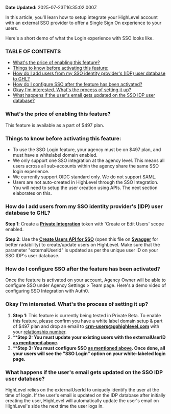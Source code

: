 **Date Updated:** 2025-07-23T16:35:02.000Z

In this article, you'll learn how to setup integrate your HighLevel account with an external SSO provider to offer a Single Sign On experience to your users. 

  
Here's a short demo of what the Login experience with SSO looks like.
  
  
### **TABLE OF CONTENTS**

* [What's the price of enabling this feature?](#What's-the-price-of-enabling-this-feature?)
* [Things to know before activating this feature:](#Things-to-know-before-activating-this-feature%3A)
* [How do I add users from my SSO identity provider's (IDP) user database to GHL?](#How-do-I-add-users-from-my-SSO-identity-provider's-%28IDP%29-user-database-to-GHL?)
* [How do I configure SSO after the feature has been activated?](#How-do-I-configure-SSO-after-the-feature-has-been-activated?)
* [Okay I'm interested. What's the process of setting it up?](#Okay-I'm-interested.-What's-the-process-of-setting-it-up?)
* [What happens if the user's email gets updated on the SSO IDP user database?](#What-happens-if-the-user's-email-gets-updated-on-the-SSO-IDP-user-database?)

  
### **What's the price of enabling this feature?**

This feature is available as a part of $497 plan. 

  
### **Things to know before activating this feature:**

* To use the SSO Login feature, your agency must be on $497 plan, and must have a whitelabel domain enabled.
* We only support one SSO integration at the agency level. This means all users across all sub-accounts within the agency share the same SSO login experience.
* We currently support OIDC standard only. We do not support SAML.
* Users are not auto-created in HighLevel through the SSO Integration. You will need to setup the user creation using APIs. The next section elaborates on this.

  
### **How do I add users from my SSO identity provider's (IDP) user database to GHL?**

**Step 1**: Create a [**Private Integration**](https://help.gohighlevel.com/support/solutions/articles/155000003054-private-integrations-everything-you-need-to-know#What) token with 'Create or Edit Users' scope enabled.

**Step 2**: Use the **[Create Users API for SSO](https://drive.google.com/file/d/1G334sJtEVpCd3KyV%5FZyt2%5F8MnYSS7IN-/view?usp=sharing)** (open this file on [**Swagger**](https://editor.swagger.io/) for better radability) to create/update users on HighLevel. Make sure that the parameter "externalUserId" is updated as per the unique user ID on your SSO IDP's user database.

  
### **How do I configure SSO after the feature has been activated?**

Once the feature is activated on your account, Agency Owner will be able to configure SSO under Agency Settings > Team page. Here's a demo video of configuring SSO Integration with Auth0.
  
  
### **Okay I'm interested. What's the process of setting it up?**

1. **Step 1**: This feature is currently being tested in Private Beta. To enable this feature, please confirm you have a white label domain setup & part of $497 plan and drop an email to **[crm-users@gohighlevel.com](mailto:crm-integrations@gohighlevel.com)** with your [relationship number](https://help.gohighlevel.com/support/solutions/articles/48001204536-how-do-i-find-my-agency-s-relationship-number-).
2. ****Step 2: You must update your existing users with the externalUserID [as mentioned above](https://help.gohighlevel.com/support/solutions/articles/155000004387-setting-up-single-sign-on-sso-on-highlevel#How-do-I-add-users-from-my-SSO-to-GHL?).**
3. ****Step 3: You must configure SSO [as mentioned above](https://help.gohighlevel.com/support/solutions/articles/155000004387-setting-up-single-sign-on-sso-on-highlevel#How-do-I-configure-SSO-after-the-feature-has-been-activated?). Once done, all your users will see the "SSO Login" option on your white-labeled login page.**

  
### **What happens if the user's email gets updated on the SSO IDP user database?**

HighLevel relies on the externalUserId to uniquely identify the user at the time of login. If the user's email is updated on the IDP database after initially creating the user, HighLevel will automatically update the user's email on HighLevel's side the next time the user logs in.

  